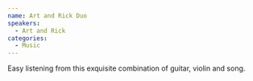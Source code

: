 ```yaml
---
name: Art and Rick Duo
speakers:
  - Art and Rick
categories:
  - Music
---
```


Easy listening from this exquisite combination of guitar, violin and song.